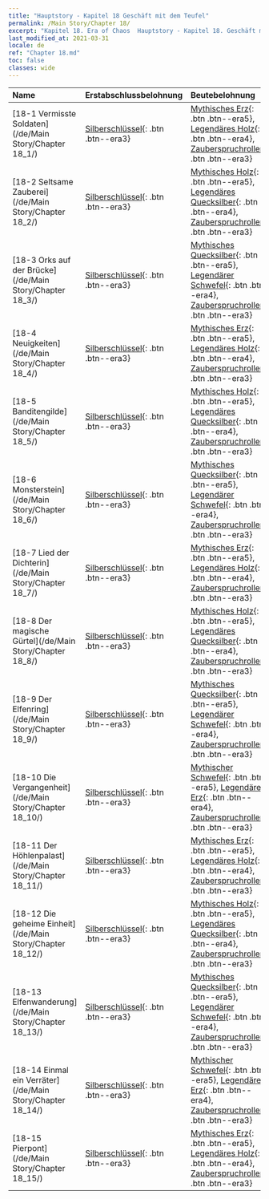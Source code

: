 ```yaml
---
title: "Hauptstory - Kapitel 18 Geschäft mit dem Teufel"
permalink: /Main Story/Chapter 18/
excerpt: "Kapitel 18. Era of Chaos  Hauptstory - Kapitel 18. Geschäft mit dem Teufel"
last_modified_at: 2021-03-31
locale: de
ref: "Chapter 18.md"
toc: false
classes: wide
---
```


  | Name |  Erstabschlussbelohnung | Beutebelohnung |
  |:------------|:------------|:------------| 
  | [18-1 Vermisste Soldaten](/de/Main Story/Chapter 18_1/) | [Silberschlüssel](/de/Items/con_693/){: .btn .btn--era3} | [Mythisches Erz](/de/Items/mat_61/){: .btn .btn--era5}, [Legendäres Holz](/de/Items/mat_55/){: .btn .btn--era4}, [Zauberspruchrollen](/de/Items/con_694/){: .btn .btn--era3} |
  | [18-2 Seltsame Zauberei](/de/Main Story/Chapter 18_2/) | [Silberschlüssel](/de/Items/con_693/){: .btn .btn--era3} | [Mythisches Holz](/de/Items/mat_62/){: .btn .btn--era5}, [Legendäres Quecksilber](/de/Items/mat_56/){: .btn .btn--era4}, [Zauberspruchrollen](/de/Items/con_694/){: .btn .btn--era3} |
  | [18-3 Orks auf der Brücke](/de/Main Story/Chapter 18_3/) | [Silberschlüssel](/de/Items/con_693/){: .btn .btn--era3} | [Mythisches Quecksilber](/de/Items/mat_63/){: .btn .btn--era5}, [Legendärer Schwefel](/de/Items/mat_57/){: .btn .btn--era4}, [Zauberspruchrollen](/de/Items/con_694/){: .btn .btn--era3} |
  | [18-4 Neuigkeiten](/de/Main Story/Chapter 18_4/) | [Silberschlüssel](/de/Items/con_693/){: .btn .btn--era3} | [Mythisches Erz](/de/Items/mat_61/){: .btn .btn--era5}, [Legendäres Holz](/de/Items/mat_55/){: .btn .btn--era4}, [Zauberspruchrollen](/de/Items/con_694/){: .btn .btn--era3} |
  | [18-5 Banditengilde](/de/Main Story/Chapter 18_5/) | [Silberschlüssel](/de/Items/con_693/){: .btn .btn--era3} | [Mythisches Holz](/de/Items/mat_62/){: .btn .btn--era5}, [Legendäres Quecksilber](/de/Items/mat_56/){: .btn .btn--era4}, [Zauberspruchrollen](/de/Items/con_694/){: .btn .btn--era3} |
  | [18-6 Monsterstein](/de/Main Story/Chapter 18_6/) | [Silberschlüssel](/de/Items/con_693/){: .btn .btn--era3} | [Mythisches Quecksilber](/de/Items/mat_63/){: .btn .btn--era5}, [Legendärer Schwefel](/de/Items/mat_57/){: .btn .btn--era4}, [Zauberspruchrollen](/de/Items/con_694/){: .btn .btn--era3} |
  | [18-7 Lied der Dichterin](/de/Main Story/Chapter 18_7/) | [Silberschlüssel](/de/Items/con_693/){: .btn .btn--era3} | [Mythisches Erz](/de/Items/mat_61/){: .btn .btn--era5}, [Legendäres Holz](/de/Items/mat_55/){: .btn .btn--era4}, [Zauberspruchrollen](/de/Items/con_694/){: .btn .btn--era3} |
  | [18-8 Der magische Gürtel](/de/Main Story/Chapter 18_8/) | [Silberschlüssel](/de/Items/con_693/){: .btn .btn--era3} | [Mythisches Holz](/de/Items/mat_62/){: .btn .btn--era5}, [Legendäres Quecksilber](/de/Items/mat_56/){: .btn .btn--era4}, [Zauberspruchrollen](/de/Items/con_694/){: .btn .btn--era3} |
  | [18-9 Der Elfenring](/de/Main Story/Chapter 18_9/) | [Silberschlüssel](/de/Items/con_693/){: .btn .btn--era3} | [Mythisches Quecksilber](/de/Items/mat_63/){: .btn .btn--era5}, [Legendärer Schwefel](/de/Items/mat_57/){: .btn .btn--era4}, [Zauberspruchrollen](/de/Items/con_694/){: .btn .btn--era3} |
  | [18-10 Die Vergangenheit](/de/Main Story/Chapter 18_10/) | [Silberschlüssel](/de/Items/con_693/){: .btn .btn--era3} | [Mythischer Schwefel](/de/Items/mat_64/){: .btn .btn--era5}, [Legendäres Erz](/de/Items/mat_54/){: .btn .btn--era4}, [Zauberspruchrollen](/de/Items/con_694/){: .btn .btn--era3} |
  | [18-11 Der Höhlenpalast](/de/Main Story/Chapter 18_11/) | [Silberschlüssel](/de/Items/con_693/){: .btn .btn--era3} | [Mythisches Erz](/de/Items/mat_61/){: .btn .btn--era5}, [Legendäres Holz](/de/Items/mat_55/){: .btn .btn--era4}, [Zauberspruchrollen](/de/Items/con_694/){: .btn .btn--era3} |
  | [18-12 Die geheime Einheit](/de/Main Story/Chapter 18_12/) | [Silberschlüssel](/de/Items/con_693/){: .btn .btn--era3} | [Mythisches Holz](/de/Items/mat_62/){: .btn .btn--era5}, [Legendäres Quecksilber](/de/Items/mat_56/){: .btn .btn--era4}, [Zauberspruchrollen](/de/Items/con_694/){: .btn .btn--era3} |
  | [18-13 Elfenwanderung](/de/Main Story/Chapter 18_13/) | [Silberschlüssel](/de/Items/con_693/){: .btn .btn--era3} | [Mythisches Quecksilber](/de/Items/mat_63/){: .btn .btn--era5}, [Legendärer Schwefel](/de/Items/mat_57/){: .btn .btn--era4}, [Zauberspruchrollen](/de/Items/con_694/){: .btn .btn--era3} |
  | [18-14 Einmal ein Verräter](/de/Main Story/Chapter 18_14/) | [Silberschlüssel](/de/Items/con_693/){: .btn .btn--era3} | [Mythischer Schwefel](/de/Items/mat_64/){: .btn .btn--era5}, [Legendäres Erz](/de/Items/mat_54/){: .btn .btn--era4}, [Zauberspruchrollen](/de/Items/con_694/){: .btn .btn--era3} |
  | [18-15 Pierpont](/de/Main Story/Chapter 18_15/) | [Silberschlüssel](/de/Items/con_693/){: .btn .btn--era3} | [Mythisches Erz](/de/Items/mat_61/){: .btn .btn--era5}, [Legendäres Holz](/de/Items/mat_55/){: .btn .btn--era4}, [Zauberspruchrollen](/de/Items/con_694/){: .btn .btn--era3} |
